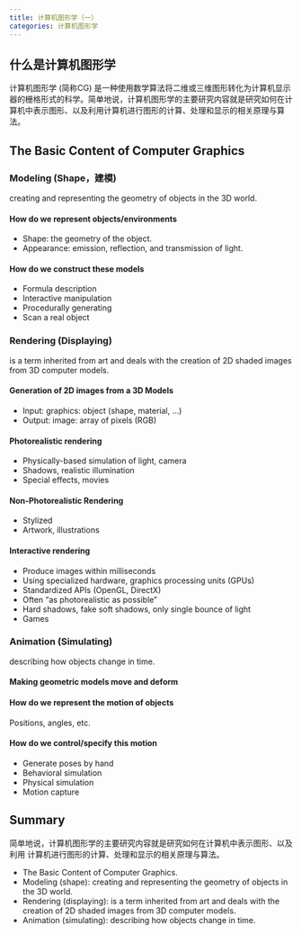 ```yaml
---
title: 计算机图形学（一）
categories: 计算机图形学
---
```

## 什么是计算机图形学

计算机图形学 (简称CG) 是一种使用数学算法将二维或三维图形转化为计算机显示器的栅格形式的科学。简单地说，计算机图形学的主要研究内容就是研究如何在计算机中表示图形、以及利用计算机进行图形的计算、处理和显示的相关原理与算法。

## The Basic Content of Computer Graphics

### Modeling (Shape，建模)

creating and representing the geometry of objects in the 3D world.

#### How do we represent objects/environments

- Shape: the geometry of the object.
- Appearance: emission, reflection, and transmission of light.

#### How do we construct these models

- Formula description
- Interactive manipulation
- Procedurally generating
- Scan a real object

### Rendering (Displaying)

is a term inherited from art and deals with the creation of 2D shaded images from 3D computer models.

#### Generation of 2D images from a 3D Models

- Input: graphics: object (shape, material, …)
- Output: image: array of pixels (RGB)

#### Photorealistic rendering

- Physically-based simulation of light, camera
- Shadows, realistic illumination
- Special effects, movies

#### Non-Photorealistic Rendering

- Stylized
- Artwork, illustrations

#### Interactive rendering

- Produce images within milliseconds
- Using specialized hardware, graphics processing units (GPUs)
- Standardized APIs (OpenGL, DirectX)
- Often “as photorealistic as possible”
- Hard shadows, fake soft shadows, only single bounce of light
- Games

### Animation (Simulating)

describing how objects change in time.

#### Making geometric models move and deform

#### How do we represent the motion of objects

Positions, angles, etc.

#### How do we control/specify this motion

- Generate poses by hand
- Behavioral simulation
- Physical simulation
- Motion capture

## Summary

简单地说，计算机图形学的主要研究内容就是研究如何在计算机中表示图形、以及利用 计算机进行图形的计算、处理和显示的相关原理与算法。

- The Basic Content of Computer Graphics.
- Modeling (shape): creating and representing the geometry of objects in the 3D world.
- Rendering (displaying): is a term inherited from art and deals with the creation of 2D shaded images from 3D computer models.
- Animation (simulating): describing how objects change in time.
